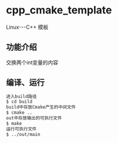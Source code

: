 # cpp_cmake_template

Linux---C++ 模板

## 功能介绍

交换两个int变量的内容

## 编译、运行

```sh
进入build路径
$ cd build
build中存放Cmake产生的中间文件
$ cmake ..
out中存放输出的可执行文件
$ make
运行可执行文件
$ ../out/main
``` 